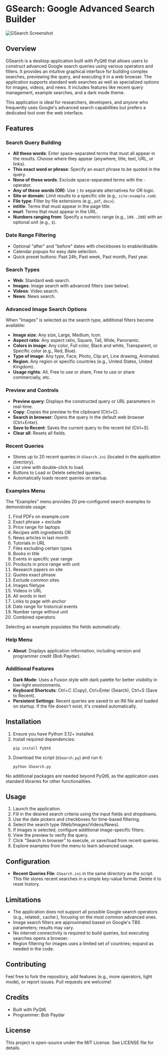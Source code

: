 # GSearch: Google Advanced Search Builder

![GSearch Screenshot](https://github.com/bob-paydar/GSearch/blob/main/Screenshot.png) <!-- Replace with actual screenshot if available -->

## Overview

GSearch is a desktop application built with PyQt6 that allows users to construct advanced Google search queries using various operators and filters. It provides an intuitive graphical interface for building complex searches, previewing the query, and executing it in a web browser. The application supports standard web searches as well as specialized options for images, videos, and news. It includes features like recent query management, example searches, and a dark mode theme.

This application is ideal for researchers, developers, and anyone who frequently uses Google's advanced search capabilities but prefers a dedicated tool over the web interface.

## Features

### Search Query Building
- **All these words**: Enter space-separated terms that must all appear in the results. Choose where they appear (anywhere, title, text, URL, or links).
- **This exact word or phrase**: Specify an exact phrase to be quoted in the query.
- **None of these words**: Exclude space-separated terms with the `-` operator.
- **Any of these words (OR)**: Use `|` to separate alternatives for OR logic.
- **Site or domain**: Limit results to a specific site (e.g., `site:example.com`).
- **File type**: Filter by file extensions (e.g., `pdf`, `docx`).
- **intitle**: Terms that must appear in the page title.
- **inurl**: Terms that must appear in the URL.
- **Numbers ranging from**: Specify a numeric range (e.g., `100..200`) with an optional unit (e.g., `$`).

### Date Range Filtering
- Optional "after" and "before" dates with checkboxes to enable/disable.
- Calendar popups for easy date selection.
- Quick preset buttons: Past 24h, Past week, Past month, Past year.

### Search Types
- **Web**: Standard web search.
- **Images**: Image search with advanced filters (see below).
- **Videos**: Video search.
- **News**: News search.

### Advanced Image Search Options
When "Images" is selected as the search type, additional filters become available:
- **Image size**: Any size, Large, Medium, Icon.
- **Aspect ratio**: Any aspect ratio, Square, Tall, Wide, Panoramic.
- **Colors in image**: Any color, Full color, Black and white, Transparent, or Specific color (e.g., Red, Blue).
- **Type of image**: Any type, Face, Photo, Clip art, Line drawing, Animated.
- **Region**: Any region or specific countries (e.g., United States, United Kingdom).
- **Usage rights**: All, Free to use or share, Free to use or share commercially, etc.

### Preview and Controls
- **Preview query**: Displays the constructed query or URL parameters in real-time.
- **Copy**: Copies the preview to the clipboard (Ctrl+C).
- **Search in browser**: Opens the query in the default web browser (Ctrl+Enter).
- **Save to Recent**: Saves the current query to the recent list (Ctrl+S).
- **Clear all**: Resets all fields.

### Recent Queries
- Stores up to 20 recent queries in `GSearch.ini` (located in the application directory).
- List view with double-click to load.
- Buttons to Load or Delete selected queries.
- Automatically loads recent queries on startup.

### Examples Menu
The "Examples" menu provides 20 pre-configured search examples to demonstrate usage:
1. Find PDFs on example.com
2. Exact phrase + exclude
3. Price range for laptops
4. Recipes with ingredients OR
5. News articles in last month
6. Tutorials in URL
7. Files excluding certain types
8. Books in title
9. Events in specific year range
10. Products in price range with unit
11. Research papers on site
12. Quotes exact phrase
13. Exclude common sites
14. Images filetype
15. Videos in URL
16. All words in text
17. Links to page with anchor
18. Date range for historical events
19. Number range without unit
20. Combined operators

Selecting an example populates the fields automatically.

### Help Menu
- **About**: Displays application information, including version and programmer credit (Bob Paydar).

### Additional Features
- **Dark Mode**: Uses a Fusion style with dark palette for better visibility in low-light environments.
- **Keyboard Shortcuts**: Ctrl+C (Copy), Ctrl+Enter (Search), Ctrl+S (Save to Recent).
- **Persistent Settings**: Recent queries are saved to an INI file and loaded on startup. If the file doesn't exist, it's created automatically.

## Installation

1. Ensure you have Python 3.12+ installed.
2. Install required dependencies:
   ```
   pip install PyQt6
   ```
3. Download the script (`GSearch.py`) and run it:
   ```
   python GSearch.py
   ```

No additional packages are needed beyond PyQt6, as the application uses standard libraries for other functionalities.

## Usage

1. Launch the application.
2. Fill in the desired search criteria using the input fields and dropdowns.
3. Use the date pickers and checkboxes for time-based filtering.
4. Select the search type (Web/Images/Videos/News).
5. If Images is selected, configure additional image-specific filters.
6. View the preview to verify the query.
7. Click "Search in browser" to execute, or save/load from recent queries.
8. Explore examples from the menu to learn advanced usage.

## Configuration

- **Recent Queries File**: `GSearch.ini` in the same directory as the script. This file stores recent searches in a simple key-value format. Delete it to reset history.

## Limitations

- The application does not support all possible Google search operators (e.g., related:, cache:), focusing on the most common advanced ones.
- Image search filters are approximated based on Google's TBS parameters; results may vary.
- No internet connectivity is required to build queries, but executing searches opens a browser.
- Region filtering for images uses a limited set of countries; expand as needed in the code.

## Contributing

Feel free to fork the repository, add features (e.g., more operators, light mode), or report issues. Pull requests are welcome!

## Credits

- Built with PyQt6.
- Programmer: Bob Paydar

## License

This project is open-source under the MIT License. See LICENSE file for details.
